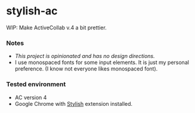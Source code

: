 # stylish-ac

WIP: Make ActiveCollab v.4 a bit prettier.

### Notes

- _This project is opinionated and has no design directions._
- I use monospaced fonts for some input elements. It is just my personal preference. (I know not everyone likes monospaced font).

### Tested environment

- AC version 4
- Google Chrome with [Stylish](https://chrome.google.com/webstore/detail/stylish/fjnbnpbmkenffdnngjfgmeleoegfcffe) extension installed.
